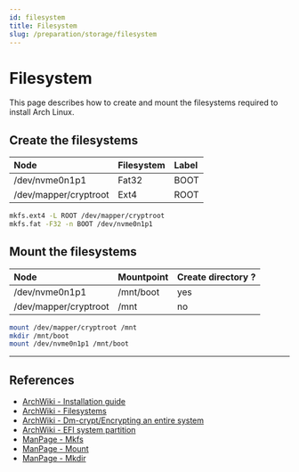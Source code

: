 ```yaml
---
id: filesystem
title: Filesystem
slug: /preparation/storage/filesystem
---
```


<head>
  <title>Storage filesystem | Arcadia</title>
</head>

# Filesystem

This page describes how to create and mount the filesystems required to install Arch Linux.

## Create the filesystems

| Node                  | Filesystem | Label |
| :-------------------- | :--------- | :---- |
| /dev/nvme0n1p1        | Fat32      | BOOT  |
| /dev/mapper/cryptroot | Ext4       | ROOT  |

``` bash
mkfs.ext4 -L ROOT /dev/mapper/cryptroot
mkfs.fat -F32 -n BOOT /dev/nvme0n1p1
```

## Mount the filesystems

| Node                  | Mountpoint | Create directory ? |
| :-------------------- | :--------- | :----------------- |
| /dev/nvme0n1p1        | /mnt/boot  | yes                |
| /dev/mapper/cryptroot | /mnt       | no                 |

``` bash
mount /dev/mapper/cryptroot /mnt
mkdir /mnt/boot
mount /dev/nvme0n1p1 /mnt/boot
```

---

## References

- [ArchWiki - Installation guide](https://wiki.archlinux.org/index.php/Installation_guide#Format_the_partitions)
- [ArchWiki - Filesystems](https://wiki.archlinux.org/index.php/File_systems)
- [ArchWiki - Dm-crypt/Encrypting an entire system](https://wiki.archlinux.org/index.php/Dm-crypt/Encrypting_an_entire_system)
- [ArchWiki - EFI system partition](https://wiki.archlinux.org/index.php/EFI_system_partition)
- [ManPage - Mkfs](https://jlk.fjfi.cvut.cz/arch/manpages/man/core/util-linux/mkfs.8.en)
- [ManPage - Mount](https://jlk.fjfi.cvut.cz/arch/manpages/man/core/man-pages/mount.2.en)
- [ManPage - Mkdir](https://jlk.fjfi.cvut.cz/arch/manpages/man/core/coreutils/mkdir.1.en)